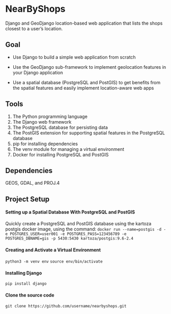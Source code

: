 # NearByShops
Django and GeoDjango  location-based web application that lists the shops closest to a user’s location.

## Goal
- Use Django to build a simple web application from scratch

- Use the GeoDjango sub-framework to implement geolocation features in your Django application

- Use a spatial database (PostgreSQL and PostGIS) to get benefits from the spatial features and easily implement location-aware web apps

## Tools
1. The Python programming language
2. The Django web framework
3. The PostgreSQL database for persisting data
4. The PostGIS extension for supporting spatial features in the PostgreSQL database
5. pip for installing dependencies
6. The venv module for managing a virtual environment
7. Docker for installing PostgreSQL and PostGIS

## Dependencies
 GEOS, GDAL, and PROJ.4
 
 ## Project Setup
 #### Setting up a Spatial Database With PostgreSQL and PostGIS
 Quickly create a PostgreSQL and PostGIS database using the kartoza postgis docker image, using the command:
 `docker run --name=postgis -d -e POSTGRES_USER=user001 -e POSTGRES_PASS=123456789 -e POSTGRES_DBNAME=gis -p 5430:5430 kartoza/postgis:9.6-2.4`
#### Creating and Activate a Virtual Environment
`python3 -m venv env`
`source env/bin/activate`
#### Installing Django
`pip install django`
#### Clone the source code
`git clone https://github.com/username/nearbyshops.git`
